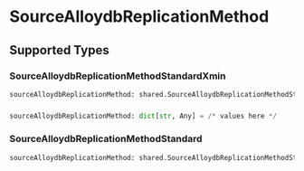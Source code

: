 # SourceAlloydbReplicationMethod


## Supported Types

### SourceAlloydbReplicationMethodStandardXmin

```python
sourceAlloydbReplicationMethod: shared.SourceAlloydbReplicationMethodStandardXmin = /* values here */
```

### 

```python
sourceAlloydbReplicationMethod: dict[str, Any] = /* values here */
```

### SourceAlloydbReplicationMethodStandard

```python
sourceAlloydbReplicationMethod: shared.SourceAlloydbReplicationMethodStandard = /* values here */
```

